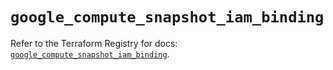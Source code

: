 # `google_compute_snapshot_iam_binding`

Refer to the Terraform Registry for docs: [`google_compute_snapshot_iam_binding`](https://registry.terraform.io/providers/hashicorp/google/6.47.0/docs/resources/compute_snapshot_iam_binding).
